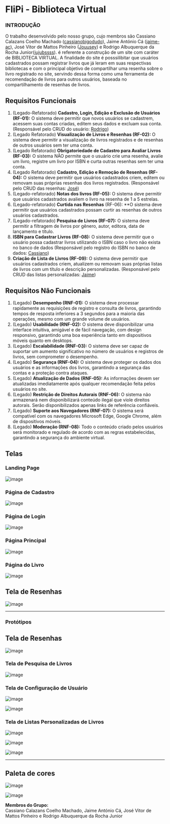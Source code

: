 # FliPi - Biblioteca Virtual

### INTRODUÇÃO
O trabalho desenvolvido pelo nosso grupo, cujo membros são Cassiano Calazans Coelho Machado ([cassianobigodudo](https://github.com/cassianobigodudo)), Jaime António Cá ([jaime-ac](https://github.com/jaime-ac)), José Vitor de Mattos Pinheiro ([Jouusey](https://github.com/Jouusey)) e Rodrigo Albuquerque da Rocha Junior([jujubssss](https://github.com/jujubssss)). é referente a construção de um site com caráter de BIBLIOTECA VIRTUAL. A finalidade do site é posssilibitar que usuários cadastrados possam registrar livros que já leram em suas respectivas bibliotecas e com o principal objetivo de compartilhar uma resenha sobre o livro registrado no site, servindo dessa forma como uma ferramenta de recomendação de livros para outros usuários, baseada no compartilhamento de resenhas de livros.

## Requisitos Funcionais

1. (Legado-Refatorado) **Cadastro, Login, Edição e Exclusão de Usuários (RF-01):** O sistema deve permitir que novos usuários se cadastrem, acessem suas contas criadas, editem seus dados e excluam sua conta. (Responsável pelo CRUD do usuário: [Rodrigo](https://github.com/jujubssss))
2. (Legado Refatorado) **Visualização de Livros e Resenhas (RF-02):** O sistema deve permitir a visualização de livros registrados e de resenhas de outros usuários sem ter uma conta.
3. (Legado Refatorado) **Obrigatoriedade de Cadastro para Avaliar Livros (RF-03):** O sistema NÃO permite que o usuário crie uma resenha, avalie um livro, registre um livro por ISBN e curta outras resenhas sem ter uma conta.
4. (Legado Refatorado) **Cadastro, Edição e Remoção de Resenhas (RF-04):** O sistema deve permitir que usuários cadastrados criem, editem ou removam suas próprias resenhas dos livros registrados. (Responsável pelo CRUD das resenhas: [José](https://github.com/Jouusey))
5. (Legado-refatorado) **Notas dos livros (RF-05):** O sistema deve permitir que usuários cadastrados avaliem o livro na resenha de 1 a 5 estrelas.
6. (Legado-refatorado) **Curtida nas Resenhas** (RF-06): **O sistema deve permitir que usuários cadastrados possam curtir as resenhas de outros usuários cadastrados.
7. (Legado-refatorado) **Pesquisa de Livros (RF-07):** O sistema deve permitir a filtragem de livros por gênero, autor, editora, data de lançamento e título.
8. **ISBN para Cadastrar Livros (RF-08):** O sistema deve permitir que o usuário possa cadastrar livros utilizando o ISBN caso o livro não exista no banco de dados (Responsável pelo registro do ISBN no banco de dados: [Cassiano](https://github.com/cassianobigodudo))
9. **Criação de Lista de Livros (RF-09):** O sistema deve permitir que usuários cadastrados criem, atualizem ou removam suas próprias listas de livros com um título e descrição personalizadas. (Responsável pelo CRUD das listas personalizadas: [Jaime](https://github.com/jaime-ac))

## Requisitos Não Funcionais

1. (Legado) **Desempenho (RNF-01):** O sistema deve processar rapidamente as requisições de registro e consulta de livros, garantindo tempos de resposta inferiores a 3 segundos para a maioria das operações, mesmo com um grande volume de usuários.
2. (Legado) **Usabilidade (RNF-02):** O sistema deve disponibilizar uma interface intuitiva, amigável e de fácil navegação, com design responsivo, garantindo uma boa experiência tanto em dispositivos móveis quanto em desktops.
3. (Legado) **Escalabilidade (RNF-03):** O sistema deve ser capaz de suportar um aumento significativo no número de usuários e registros de livros, sem comprometer o desempenho.
4. (Legado) **Segurança (RNF-04):** O sistema deve proteger os dados dos usuários e as informações dos livros, garantindo a segurança das contas e a proteção contra ataques.
5. (Legado) **Atualização de Dados (RNF-05):** As informações devem ser atualizadas imediatamente após qualquer recomendação feita pelos usuários no site.
6. (Legado) **Restrição de Direitos Autorais (RNF-06):** O sistema não armazenará nem disponibilizará conteúdo ilegal que viole direitos autorais. Serão disponibilizados apenas links de referência confiáveis.
7. (Legado) **Suporte aos Navegadores (RNF-07):** O sistema será compatível com os navegadores Microsoft Edge, Google Chrome, além de dispositivos móveis.
8. (Legado) **Moderação (RNF-08):** Todo o conteúdo criado pelos usuários será monitorado e regulado de acordo com as regras estabelecidas, garantindo a segurança do ambiente virtual.

## Telas

### Landing Page 
![image](https://github.com/user-attachments/assets/1132db13-941e-4ab0-bbb7-bdd63e6bdbd9)

### Página de Cadastro  
![image](https://github.com/user-attachments/assets/c956a971-8740-43b9-ae52-42918f3baf29)


### Página de Login  
![image](https://github.com/user-attachments/assets/22c2823f-e7a7-44f8-af30-92d3e2c40e0a)


### Página Principal
![image](https://github.com/user-attachments/assets/ad0cc680-ac5d-4967-bf1e-4e0c64680a56)


### Página do Livro
![image](https://github.com/user-attachments/assets/d6b61577-543b-4acc-85da-7011d0e66070)


## Tela de Resenhas
![image](https://github.com/user-attachments/assets/08b08c66-f966-4766-9998-90e54096c9ec)


---

### Protótipos

## Tela de Resenhas

![image](https://github.com/user-attachments/assets/b8109b93-5435-46dd-92a8-4e8227f6f5a4)


### Tela de Pesquisa de Livros

![image](https://github.com/user-attachments/assets/df3ed783-b502-4e9c-a562-e0c068ccec96)


### Tela de Configuração de Usuário

![image](https://github.com/user-attachments/assets/1f023b63-6810-4e7a-b4b9-77c3ed32b1a7)


![image](https://github.com/user-attachments/assets/ccf0650c-b348-41a4-8b63-28d64ad9c45c)


### Tela de Listas Personalizadas de Livros

![image](https://github.com/user-attachments/assets/6dfb747d-d61f-4d7a-b503-b3ef533e7836)

![image](https://github.com/user-attachments/assets/426f96bf-a87b-4cc8-98ab-2bccc360a72b)

![image](https://github.com/user-attachments/assets/99524a80-6339-4ffb-b13d-71e8e5620b60)





---
## Paleta de cores
![image](https://github.com/user-attachments/assets/306015c4-87ee-4e47-8710-8942a2069528)

![image](https://github.com/user-attachments/assets/9405752d-27b6-4a56-be2d-bacaa5008e50)

**Membros do Grupo:**  
Cassiano Calazans Coelho Machado, Jaime António Cá, José Vitor de Mattos Pinheiro e Rodrigo Albuquerque da Rocha Junior
